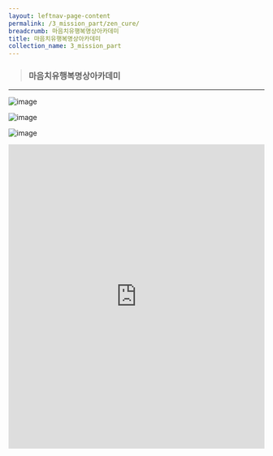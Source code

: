```yaml
---
layout: leftnav-page-content
permalink: /3_mission_part/zen_cure/
breadcrumb: 마음치유행복명상아카데미
title: 마음치유행복명상아카데미
collection_name: 3_mission_part
---
```


> ### **마음치유행복명상아카데미**

---
<!--
> **마음치유 행복명상 아카데미 안내**

* 8주 프로그램(숲 힐링명상 포함 총 10회
* 매주 금요일 오후 7시 30분
* 90분간 진행(30분 원리강의 / 60분 실습)
* 장소 : 도솔산 화암사 마음치유학교
* 문의/신청 : [[<span style="color:blue">문의 및 신청 바로가기</span>] ](/1_0_templeNews/questions/)

-->
![image]({{site.baseurl}}/images/religious_part/s08_img_01.jpg)

![image]({{site.baseurl}}/images/religious_part/s08_img_02.jpg)

![image]({{site.baseurl}}/images/religious_part/s08_img_03.jpg)


<iframe width="100%"
        height="600"
        src="https://m.cafe.naver.com/ca-fe/web/cafes/29963936/menus/6"
        frameborder="0"
        allow="autoplay; encrypted-media"
        allowfullscreen></iframe>

<!-- please email [dosol-hwaam@naver.com](mailto:dosol-hwaam@naver.com).      -->

<!-- [years](https://www.google.com.sg/search?q=year&oq=year&aqs=chrome..69i57j69i61j0l4.326j0j4&sourceid=chrome&ie=UTF-8){:target="_blank"}  -->
